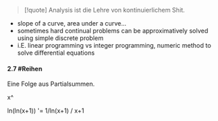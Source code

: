 
>[!quote] Analysis ist die Lehre von kontinuierlichem Shit.

- slope of a curve, area under a curve...
- sometimes hard continual problems can be approximatively solved using simple discrete problem
- i.E. linear programming vs integer programming, numeric method to solve differential equations




#### 2.7 #Reihen
Eine Folge aus Partialsummen.




x^

ln(ln(x+1)) '=
1/ln(x+1) / x+1